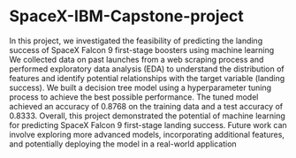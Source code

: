 # SpaceX-IBM-Capstone-project
In this project, we investigated the feasibility of predicting the landing success of SpaceX Falcon 9 first-stage boosters using machine learning
We collected data on past launches from a web scraping process and performed exploratory data analysis (EDA) to understand the distribution of features and identify potential relationships with the target variable (landing success).
We built a decision tree model using a hyperparameter tuning process to achieve the best possible performance. The tuned model achieved an accuracy of 0.8768 on the training data and a test accuracy of 0.8333.
Overall, this project demonstrated the potential of machine learning for predicting SpaceX Falcon 9 first-stage landing success. Future work can involve exploring more advanced models, incorporating additional features, and potentially deploying the model in a real-world application
